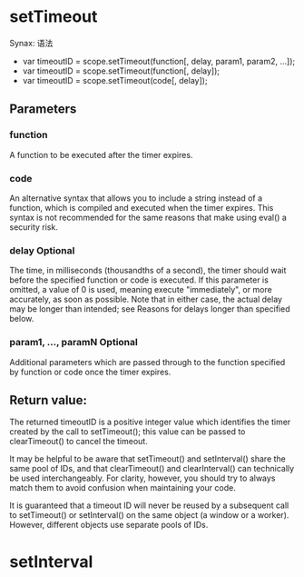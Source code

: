 
# setTimeout

Synax: 语法
* var timeoutID = scope.setTimeout(function[, delay, param1, param2, ...]);
* var timeoutID = scope.setTimeout(function[, delay]);
* var timeoutID = scope.setTimeout(code[, delay]);

## Parameters

### function
A function to be executed after the timer expires.

### code
An alternative syntax that allows you to include a string instead of a function, which is compiled and executed when the timer expires. This syntax is not recommended for the same reasons that make using eval() a security risk.

### delay Optional
The time, in milliseconds (thousandths of a second), the timer should wait before the specified function or code is executed. If this parameter is omitted, a value of 0 is used, meaning execute "immediately", or more accurately, as soon as possible. Note that in either case, the actual delay may be longer than intended; see Reasons for delays longer than specified below.

### param1, ..., paramN Optional
Additional parameters which are passed through to the function specified by function or code once the timer expires.

## Return value:
The returned timeoutID is a positive integer value which identifies the timer created by the call to setTimeout(); this value can be passed to clearTimeout() to cancel the timeout.

It may be helpful to be aware that setTimeout() and setInterval() share the same pool of IDs, and that clearTimeout() and clearInterval() can technically be used interchangeably. For clarity, however, you should try to always match them to avoid confusion when maintaining your code.

It is guaranteed that a timeout ID will never be reused by a subsequent call to setTimeout() or setInterval() on the same object (a window or a worker). However, different objects use separate pools of IDs.

# setInterval
